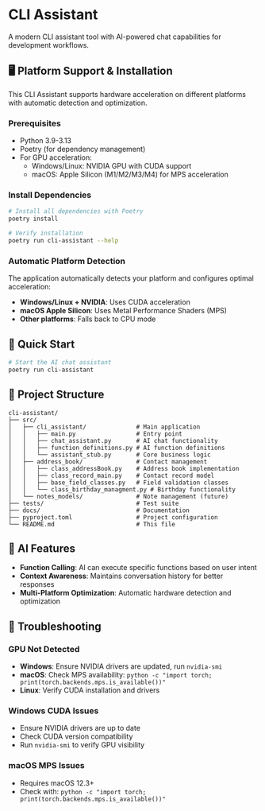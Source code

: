 # CLI Assistant

A modern CLI assistant tool with AI-powered chat capabilities for development workflows.

## 🖥️ Platform Support & Installation

This CLI Assistant supports hardware acceleration on different platforms with automatic detection and optimization.

### Prerequisites
- Python 3.9-3.13
- Poetry (for dependency management)
- For GPU acceleration:
  - Windows/Linux: NVIDIA GPU with CUDA support
  - macOS: Apple Silicon (M1/M2/M3/M4) for MPS acceleration

### Install Dependencies
```bash
# Install all dependencies with Poetry
poetry install

# Verify installation
poetry run cli-assistant --help
```

### Automatic Platform Detection
The application automatically detects your platform and configures optimal acceleration:
- **Windows/Linux + NVIDIA**: Uses CUDA acceleration
- **macOS Apple Silicon**: Uses Metal Performance Shaders (MPS)
- **Other platforms**: Falls back to CPU mode

## 🎯 Quick Start

```bash
# Start the AI chat assistant
poetry run cli-assistant
```
## 📁 Project Structure

```
cli-assistant/
├── src/
│   ├── cli_assistant/              # Main application
│   │   ├── main.py                 # Entry point
│   │   ├── chat_assistant.py       # AI chat functionality
│   │   ├── function_definitions.py # AI function definitions
│   │   └── assistant_stub.py       # Core business logic
│   ├── address_book/               # Contact management
│   │   ├── class_addressBook.py    # Address book implementation
│   │   ├── class_record_main.py    # Contact record model
│   │   ├── base_field_classes.py   # Field validation classes
│   │   └── class_birthday_managment.py # Birthday functionality
│   └── notes_models/               # Note management (future)
├── tests/                          # Test suite
├── docs/                           # Documentation
├── pyproject.toml                  # Project configuration
└── README.md                       # This file
```

## 🤖 AI Features

- **Function Calling**: AI can execute specific functions based on user intent
- **Context Awareness**: Maintains conversation history for better responses
- **Multi-Platform Optimization**: Automatic hardware detection and optimization

## 🚨 Troubleshooting

### GPU Not Detected
- **Windows**: Ensure NVIDIA drivers are updated, run `nvidia-smi`
- **macOS**: Check MPS availability: `python -c "import torch; print(torch.backends.mps.is_available())"`
- **Linux**: Verify CUDA installation and drivers

### Windows CUDA Issues
- Ensure NVIDIA drivers are up to date
- Check CUDA version compatibility
- Run `nvidia-smi` to verify GPU visibility

### macOS MPS Issues
- Requires macOS 12.3+
- Check with: `python -c "import torch; print(torch.backends.mps.is_available())"`
